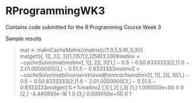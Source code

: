 # RProgrammingWK3
Contains code submitted for the R Programming Course Week 3

Sample results

> mat <- makeCacheMatrix((matrix(c(1:3,5,5:9),3,3)))  
> mat$get()
     [,1] [,2] [,3]
[1,]    1    5    7
[2,]    2    5    8
[3,]    3    6    9
> matinv <- cacheSolve(mat)
> matinv
     [,1] [,2]       [,3]
[1,] -0.5 -0.5  0.8333333
[2,]  1.0 -2.0  1.0000000
[3,] -0.5  1.5 -0.8333333
> matinv2 <- cacheSolve(mat)
Inverse retrieved from cache
> matinv2
     [,1] [,2]       [,3]
[1,] -0.5 -0.5  0.8333333
[2,]  1.0 -2.0  1.0000000
[3,] -0.5  1.5 -0.8333333
> mat$get()%*%matinv2
              [,1] [,2] [,3]
[1,]  1.000000e+00    0    0
[2,] -4.440892e-16    1    0
[3,]  0.000000e+00    0    1
> 
